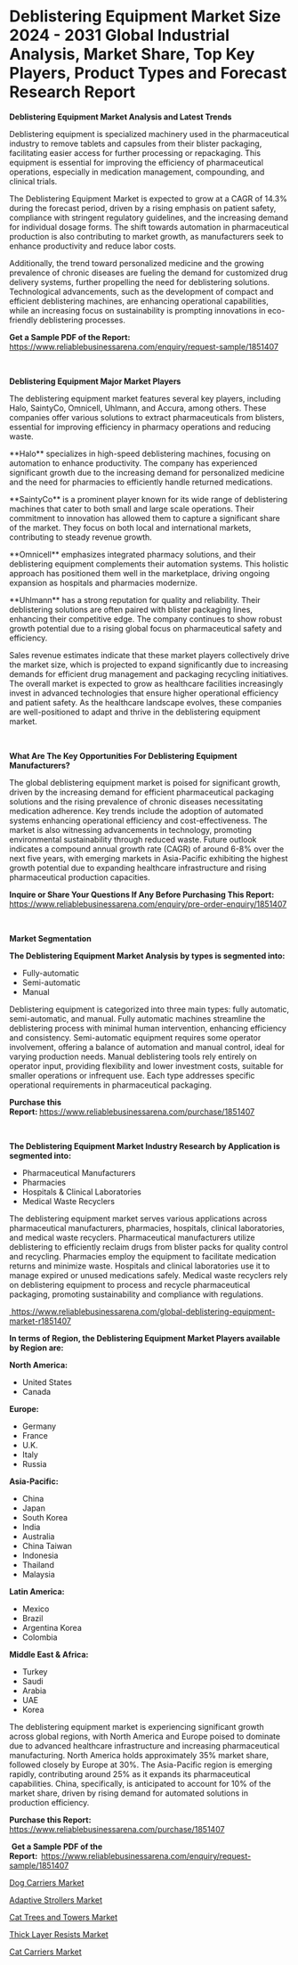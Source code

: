<p><h1>Deblistering Equipment Market Size 2024 - 2031 Global Industrial Analysis, Market Share, Top Key Players, Product Types and Forecast Research Report</h1></p><p><strong>Deblistering Equipment Market Analysis and Latest Trends</strong></p>
<p><p>Deblistering equipment is specialized machinery used in the pharmaceutical industry to remove tablets and capsules from their blister packaging, facilitating easier access for further processing or repackaging. This equipment is essential for improving the efficiency of pharmaceutical operations, especially in medication management, compounding, and clinical trials. </p><p>The Deblistering Equipment Market is expected to grow at a CAGR of 14.3% during the forecast period, driven by a rising emphasis on patient safety, compliance with stringent regulatory guidelines, and the increasing demand for individual dosage forms. The shift towards automation in pharmaceutical production is also contributing to market growth, as manufacturers seek to enhance productivity and reduce labor costs. </p><p>Additionally, the trend toward personalized medicine and the growing prevalence of chronic diseases are fueling the demand for customized drug delivery systems, further propelling the need for deblistering solutions. Technological advancements, such as the development of compact and efficient deblistering machines, are enhancing operational capabilities, while an increasing focus on sustainability is prompting innovations in eco-friendly deblistering processes.</p></p>
<p><strong>Get a Sample PDF of the Report:&nbsp;</strong> <a href="https://www.reliablebusinessarena.com/enquiry/request-sample/1851407?utm_campaign=1610&utm_medium=2&utm_source=Github&utm_content=ia&utm_term=18102024&utm_id=deblistering-equipment">https://www.reliablebusinessarena.com/enquiry/request-sample/1851407</a></p>
<p>&nbsp;</p>
<p><strong>Deblistering Equipment Major Market Players</strong></p>
<p><p>The deblistering equipment market features several key players, including Halo, SaintyCo, Omnicell, Uhlmann, and Accura, among others. These companies offer various solutions to extract pharmaceuticals from blisters, essential for improving efficiency in pharmacy operations and reducing waste.</p><p>**Halo** specializes in high-speed deblistering machines, focusing on automation to enhance productivity. The company has experienced significant growth due to the increasing demand for personalized medicine and the need for pharmacies to efficiently handle returned medications.</p><p>**SaintyCo** is a prominent player known for its wide range of deblistering machines that cater to both small and large scale operations. Their commitment to innovation has allowed them to capture a significant share of the market. They focus on both local and international markets, contributing to steady revenue growth.</p><p>**Omnicell** emphasizes integrated pharmacy solutions, and their deblistering equipment complements their automation systems. This holistic approach has positioned them well in the marketplace, driving ongoing expansion as hospitals and pharmacies modernize.</p><p>**Uhlmann** has a strong reputation for quality and reliability. Their deblistering solutions are often paired with blister packaging lines, enhancing their competitive edge. The company continues to show robust growth potential due to a rising global focus on pharmaceutical safety and efficiency.</p><p>Sales revenue estimates indicate that these market players collectively drive the market size, which is projected to expand significantly due to increasing demands for efficient drug management and packaging recycling initiatives. The overall market is expected to grow as healthcare facilities increasingly invest in advanced technologies that ensure higher operational efficiency and patient safety. As the healthcare landscape evolves, these companies are well-positioned to adapt and thrive in the deblistering equipment market.</p></p>
<p>&nbsp;</p>
<p><strong>What Are The Key Opportunities For Deblistering Equipment Manufacturers?</strong></p>
<p><p>The global deblistering equipment market is poised for significant growth, driven by the increasing demand for efficient pharmaceutical packaging solutions and the rising prevalence of chronic diseases necessitating medication adherence. Key trends include the adoption of automated systems enhancing operational efficiency and cost-effectiveness. The market is also witnessing advancements in technology, promoting environmental sustainability through reduced waste. Future outlook indicates a compound annual growth rate (CAGR) of around 6-8% over the next five years, with emerging markets in Asia-Pacific exhibiting the highest growth potential due to expanding healthcare infrastructure and rising pharmaceutical production capacities.</p></p>
<p><strong>Inquire or Share Your Questions If Any Before Purchasing This Report:</strong> <a href="https://www.reliablebusinessarena.com/enquiry/pre-order-enquiry/1851407?utm_campaign=1610&utm_medium=2&utm_source=Github&utm_content=ia&utm_term=18102024&utm_id=deblistering-equipment">https://www.reliablebusinessarena.com/enquiry/pre-order-enquiry/1851407</a></p>
<p>&nbsp;</p>
<p><strong>Market Segmentation</strong></p>
<p><strong>The Deblistering Equipment Market Analysis by types is segmented into:</strong></p>
<p><ul><li>Fully-automatic</li><li>Semi-automatic</li><li>Manual</li></ul></p>
<p><p>Deblistering equipment is categorized into three main types: fully automatic, semi-automatic, and manual. Fully automatic machines streamline the deblistering process with minimal human intervention, enhancing efficiency and consistency. Semi-automatic equipment requires some operator involvement, offering a balance of automation and manual control, ideal for varying production needs. Manual deblistering tools rely entirely on operator input, providing flexibility and lower investment costs, suitable for smaller operations or infrequent use. Each type addresses specific operational requirements in pharmaceutical packaging.</p></p>
<p><strong>Purchase this Report:&nbsp;</strong><a href="https://www.reliablebusinessarena.com/purchase/1851407?utm_campaign=1610&utm_medium=2&utm_source=Github&utm_content=ia&utm_term=18102024&utm_id=deblistering-equipment">https://www.reliablebusinessarena.com/purchase/1851407</a></p>
<p>&nbsp;</p>
<p><strong>The Deblistering Equipment Market Industry Research by Application is segmented into:</strong></p>
<p><ul><li>Pharmaceutical Manufacturers</li><li>Pharmacies</li><li>Hospitals & Clinical Laboratories</li><li>Medical Waste Recyclers</li></ul></p>
<p><p>The deblistering equipment market serves various applications across pharmaceutical manufacturers, pharmacies, hospitals, clinical laboratories, and medical waste recyclers. Pharmaceutical manufacturers utilize deblistering to efficiently reclaim drugs from blister packs for quality control and recycling. Pharmacies employ the equipment to facilitate medication returns and minimize waste. Hospitals and clinical laboratories use it to manage expired or unused medications safely. Medical waste recyclers rely on deblistering equipment to process and recycle pharmaceutical packaging, promoting sustainability and compliance with regulations.</p></p>
<p><a href="https://www.reliablebusinessarena.com/global-deblistering-equipment-market-r1851407?utm_campaign=1610&utm_medium=2&utm_source=Github&utm_content=ia&utm_term=18102024&utm_id=deblistering-equipment">&nbsp;https://www.reliablebusinessarena.com/global-deblistering-equipment-market-r1851407</a></p>
<p><strong>In terms of Region, the Deblistering Equipment Market Players available by Region are:</strong></p>
<p>
    <p> <strong> North America: </strong>
        <ul>
            <li>United States</li>
            <li>Canada</li>
        </ul>
        </p> 
    <p> <strong> Europe: </strong>
        <ul>
            <li>Germany</li>
            <li>France</li>
            <li>U.K.</li>
            <li>Italy</li>
            <li>Russia</li>
        </ul>
        </p> 
    <p> <strong> Asia-Pacific: </strong>
        <ul>
            <li>China</li>
            <li>Japan</li>
            <li>South Korea</li>
            <li>India</li>
            <li>Australia</li>
            <li>China Taiwan</li>
            <li>Indonesia</li>
            <li>Thailand</li>
            <li>Malaysia</li>
        </ul>
        </p> 
    <p> <strong> Latin America: </strong>
        <ul>
            <li>Mexico</li>
            <li>Brazil</li>
            <li>Argentina Korea</li>
            <li>Colombia</li>
        </ul>
        </p> 
    <p> <strong> Middle East & Africa: </strong>
        <ul>
            <li>Turkey</li>
            <li>Saudi</li>
            <li>Arabia</li>
            <li>UAE</li>
            <li>Korea</li>
        </ul>
    </p>
    </p>
<p><p>The deblistering equipment market is experiencing significant growth across global regions, with North America and Europe poised to dominate due to advanced healthcare infrastructure and increasing pharmaceutical manufacturing. North America holds approximately 35% market share, followed closely by Europe at 30%. The Asia-Pacific region is emerging rapidly, contributing around 25% as it expands its pharmaceutical capabilities. China, specifically, is anticipated to account for 10% of the market share, driven by rising demand for automated solutions in production efficiency.</p></p>
<p><strong>Purchase this Report: </strong><a href="https://www.reliablebusinessarena.com/purchase/1851407?utm_campaign=1610&utm_medium=2&utm_source=Github&utm_content=ia&utm_term=18102024&utm_id=deblistering-equipment">https://www.reliablebusinessarena.com/purchase/1851407</a></p>
<p>&nbsp;<strong>Get a Sample PDF of the Report:&nbsp;&nbsp;</strong><a href="https://www.reliablebusinessarena.com/enquiry/request-sample/1851407?utm_campaign=1610&utm_medium=2&utm_source=Github&utm_content=ia&utm_term=18102024&utm_id=deblistering-equipment">https://www.reliablebusinessarena.com/enquiry/request-sample/1851407</a></p>
<p><strong></strong></p>
<p><p><a href="https://www.linkedin.com/pulse/dog-carriers-revenue-growth-report-2024-2031-insights-farm-cgqfe?utm_campaign=1610&utm_medium=2&utm_source=Github&utm_content=ia&utm_term=18102024&utm_id=deblistering-equipment">Dog Carriers Market</a></p><p><a href="https://www.linkedin.com/pulse/adaptive-strollers-market-strategic-insights-product-8xe6e?utm_campaign=1610&utm_medium=2&utm_source=Github&utm_content=ia&utm_term=18102024&utm_id=deblistering-equipment">Adaptive Strollers Market</a></p><p><a href="https://www.linkedin.com/pulse/comprehensive-cat-trees-towers-market-report-regional-analysis-hwh5e?utm_campaign=1610&utm_medium=2&utm_source=Github&utm_content=ia&utm_term=18102024&utm_id=deblistering-equipment">Cat Trees and Towers Market</a></p><p><a href="https://github.com/abbislposival/Market-Research-Report-List-1/blob/main/thick-layer-resists-market.md?utm_campaign=1610&utm_medium=2&utm_source=Github&utm_content=ia&utm_term=18102024&utm_id=deblistering-equipment">Thick Layer Resists Market</a></p><p><a href="https://www.linkedin.com/pulse/emerging-opportunities-challenges-global-cat-carriers-geyde?utm_campaign=1610&utm_medium=2&utm_source=Github&utm_content=ia&utm_term=18102024&utm_id=deblistering-equipment">Cat Carriers Market</a></p></p>